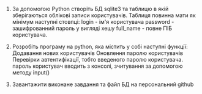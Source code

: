 1. За допомогою Python створіть БД sqlite3 та таблицю в якій зберігаються облікові записи користувачів. Таблиця повинна мати як мінімум наступні стовпці:
login - ім'я користувача
password -  зашифрованний пароль у вигляді хешу
full_name - повне ПІБ користувача. 

2. Розробіть програму на python, яка містить у собі наступні функції:
Додавання нових користувачів
Оновлення паролю користувачів
Перевірки автентифікації, тобто введеного паролю користувача. пароль користувач вводить з консолі, зчитування за допомогою методу input() 

3. Завантажити виконане завдання та файл БД на персональний github
